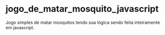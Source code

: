 # jogo_de_matar_mosquito_javascript
Jogo simples de matar mosquitos tendo sua lógica sendo feita inteiramente em javascript.
